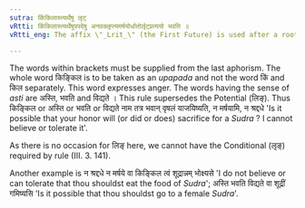 ```yaml
---
sutra: किंकिलास्त्यर्थेषु लृट्
vRtti: किंकिलास्त्यर्थेषूपपदेषु अनवक्लृप्त्यमर्षयोर्धातोर्लृट्प्रत्ययो भवति ॥
vRtti_eng: The affix \"_Lrit_\" (the First Future) is used after a root, when the words \"_kimkila_\" or those having the sense of \"_asti_\" (he is) are in construction with it, (when the action is not likely to occur, or is not to be tolerated).

---
```

The words within brackets must be supplied from the last aphorism. The whole word किङ्किल is to be taken as an _upapada_ and not the word किं and किल separately. This word expresses anger. The words having the sense of _asti_ are अस्ति, भवति and विद्यते । This rule supersedes the Potential (लिङ्). Thus किङ्किल or अस्ति or भवति or विद्यते नाम तत्र भवान् वृषलं याजयिष्यति, न मर्षयामि, न श्रद्दधे 'Is it possible that your honor will (or did or does) sacrifice for a _Sudra_ ? I cannot believe or tolerate it'.

As there is no occasion for लिङ् here, we cannot have the Conditional (लृङ्) required by rule (III. 3. 141).

Another example is न श्रद्दधे न मर्षये वा किङ्किल त्वं शूद्रान्नम् भोक्ष्यसे 'I do not believe or can tolerate that thou shouldst eat the food of _Sudra_'; अस्ति भवति विद्यते वा शूद्रीं गमिष्यसि 'Is it possible that thou shouldst go to a female _Sudra_'.